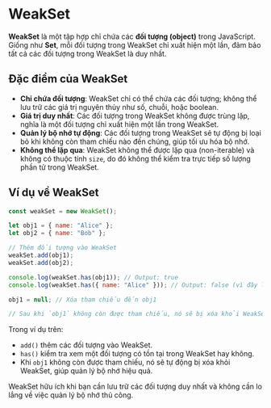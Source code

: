 # WeakSet

**WeakSet** là một tập hợp chỉ chứa các **đối tượng (object)** trong JavaScript. Giống như **Set**, mỗi đối tượng trong WeakSet chỉ xuất hiện một lần, đảm bảo tất cả các đối tượng trong WeakSet là duy nhất.

## Đặc điểm của WeakSet

- **Chỉ chứa đối tượng**: WeakSet chỉ có thể chứa các đối tượng; không thể lưu trữ các giá trị nguyên thủy như số, chuỗi, hoặc boolean.
- **Giá trị duy nhất**: Các đối tượng trong WeakSet không được trùng lặp, nghĩa là một đối tượng chỉ xuất hiện một lần trong WeakSet.
- **Quản lý bộ nhớ tự động**: Các đối tượng trong WeakSet sẽ tự động bị loại bỏ khi không còn tham chiếu nào đến chúng, giúp tối ưu hóa bộ nhớ.
- **Không thể lặp qua**: WeakSet không thể được lặp qua (non-iterable) và không có thuộc tính `size`, do đó không thể kiểm tra trực tiếp số lượng phần tử trong WeakSet.

## Ví dụ về WeakSet

```javascript
const weakSet = new WeakSet();

let obj1 = { name: "Alice" };
let obj2 = { name: "Bob" };

// Thêm đối tượng vào WeakSet
weakSet.add(obj1);
weakSet.add(obj2);

console.log(weakSet.has(obj1)); // Output: true
console.log(weakSet.has({ name: "Alice" })); // Output: false (vì đây là một đối tượng khác)

obj1 = null; // Xóa tham chiếu đến obj1

// Sau khi `obj1` không còn được tham chiếu, nó sẽ bị xóa khỏi WeakSet khi bộ thu gom rác chạy.
```

Trong ví dụ trên:

- `add()` thêm các đối tượng vào WeakSet.
- `has()` kiểm tra xem một đối tượng có tồn tại trong WeakSet hay không.
- Khi `obj1` không còn được tham chiếu, nó sẽ tự động bị xóa khỏi WeakSet, giúp quản lý bộ nhớ hiệu quả.

WeakSet hữu ích khi bạn cần lưu trữ các đối tượng duy nhất và không cần lo lắng về việc quản lý bộ nhớ thủ công.